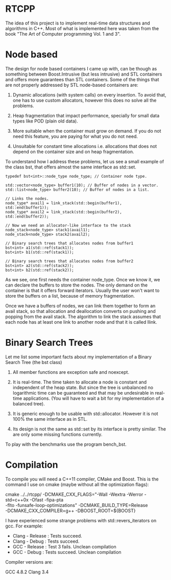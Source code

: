 RTCPP
============

  The idea of this project is to implement real-time data structures and algorithms
  in C++. Most of what is implemented here was taken from the book "The Art of Computer
  programming Vol. 1 and 3".

Node based
=============

  The design for node based containers I came up with, can be though as
  something between Boost.Intrusive (but less intrusive) and STL containers
  and offers more guarantees than STL containers. Some of the things that are
  not properly addressed by STL node-based containers are:

  1) Dynamic allocations (with system calls) on every insertion.  To avoid
    that, one has to use custom allocators, however this does no solve all the
    problems.

  2) Heap fragmentation that impact performance, specially for small data types
     like POD (plain old data).

  3) More suitable when the container must grow on demand. If you do not need
     this feature, you are paying for what you do not need.

  4) Unsuitable for constant time allocations i.e. allocations that does not
     depend on the container size and on heap fragmentation.
  
  To understand how I address these problems, let us see a small example of
  the class bst, that offers almost the same interface as std::set.

  ```
  typedef bst<int>::node_type node_type; // Container node type.

  std::vector<node_type> buffer1(10); // Buffer of nodes in a vector.
  std::list<node_type> buffer2(10); // Buffer of nodes in a list.

  // Links the nodes.
  node_type* avail1 = link_stack(std::begin(buffer1), std::end(buffer1));
  node_type* avail2 = link_stack(std::begin(buffer2), std::end(buffer2));

  // Now we need an allocator-like interface to the stack
  node_stack<node_type> stack1(avail1);
  node_stack<node_type> stack2(avail2);

  // Binary search trees that allocates nodes from buffer1
  bst<int> a1(std::ref(stack1));
  bst<int> b1(std::ref(stack1));

  // Binary search trees that allocates nodes from buffer2
  bst<int> a2(std::ref(stack2));
  bst<int> b2(std::ref(stack2));
  ```
  As we see, one first needs the container node_type. Once we know it, we can
  declare the buffers to store the nodes. The only demand on the container is
  that it offers forward iterators. Usually the user won't want to store the buffers
  on a list, because of memory fragmentation.

  Once we have a buffers of nodes, we can link them together to form an
  avail stack, so that allocation and deallocation converts on pushing and
  popping from the avail stack. The algorithm to link the stack assumes that
  each node has at least one link to another node and that it is called llink.
  
Binary Search Trees
===================

Let me list some important facts about my implementation of a Binary Search Tree
(the bst class)

1) All member functions are exception safe and noexcept.

2) It is real-time. The time taken to allocate a node is constant and
   independent of the heap state. But since the tree is unbalanced no
   logarithmic time can be guaranteed and that may be undesirable in real-time
   applications. (You will have to wait a bit for my implementation of a
   balanced tree).

3) It is generic enough to be usable with std::allocator. However it is not
   100% the same interface as in STL.

4) Its design is not the same as std::set by its interface is pretty similar.
   The are only some missing functions currently.

To play with the benchmarks use the program bench_bst.

Compilation
=============

  To compile you will need a C++11 compiler, CMake and Boost. This is the
  command I use on cmake (maybe without all the optimization flags):

  cmake ../../rtcpp/ -DCMAKE_CXX_FLAGS="-Wall -Wextra -Werror -std=c++0x -Ofast -fipa-pta \
  -flto -funsafe-loop-optimizations" -DCMAKE_BUILD_TYPE=Release \
  -DCMAKE_CXX_COMPILER=g++ -DBOOST_ROOT=${BOOST}

  I have experienced some strange problems with std::revers_iterators on gcc. For example:

  - Clang - Release : Tests succeed.
  - Clang - Debug   : Tests succeed.
  - GCC   - Release : Test 3 fails. Unclean compilation
  - GCC   - Debug   : Tests succeed. Unclean compilation

  Compiler versions are:

  GCC 4.8.2
  Clang 3.4

